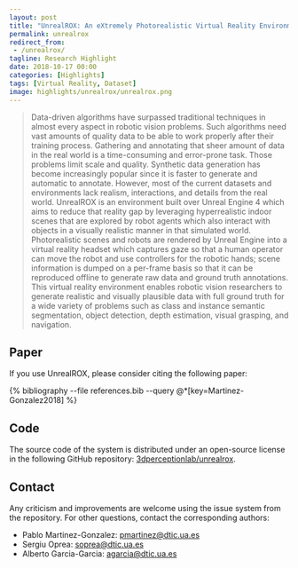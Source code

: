 ```yaml
---
layout: post
title: "UnrealROX: An eXtremely Photorealistic Virtual Reality Environment for Robotics Simulations and Synthetic Data Generation"
permalink: unrealrox
redirect_from:
 - /unrealrox/
tagline: Research Highlight
date: 2018-10-17 00:00
categories: [Highlights]
tags: [Virtual Reality, Dataset]
image: highlights/unrealrox/unrealrox.png
---
```


<blockquote>
Data-driven algorithms have surpassed traditional techniques in almost every aspect in robotic vision problems. Such algorithms need vast amounts of quality data to be able to work properly after their training process. Gathering and annotating that sheer amount of data in the real world is a time-consuming and error-prone task. Those problems limit scale and quality. Synthetic data generation has become increasingly popular since it is faster to generate and automatic to annotate. However, most of the current datasets and environments lack realism, interactions, and details from the real world. UnrealROX is an environment built over Unreal Engine 4 which aims to reduce that reality gap by leveraging hyperrealistic indoor scenes that are explored by robot agents which also interact with objects in a visually realistic manner in that simulated world. Photorealistic scenes and robots are rendered by Unreal Engine into a virtual reality headset which captures gaze so that a human operator can move the robot and use controllers for the robotic hands; scene information is dumped on a per-frame basis so that it can be reproduced offline to generate raw data and ground truth annotations. This virtual reality environment enables robotic vision researchers to generate realistic and visually plausible data with full ground truth for a wide variety of problems such as class and instance semantic segmentation, object detection, depth estimation, visual grasping, and navigation.
</blockquote>

## Paper

If you use UnrealROX, please consider citing the following paper:

{% bibliography --file references.bib --query @*[key=Martinez-Gonzalez2018] %}

## Code

The source code of the system is distributed under an open-source license in the following GitHub repository: [3dperceptionlab/unrealrox](https://github.com/3dperceptionlab/unrealrox).

## Contact 

Any criticism and improvements are welcome using the issue system from the repository. For other questions, contact the corresponding authors:

- Pablo Martinez-Gonzalez: pmartinez@dtic.ua.es
- Sergiu Oprea: soprea@dtic.ua.es
- Alberto Garcia-Garcia: agarcia@dtic.ua.es
